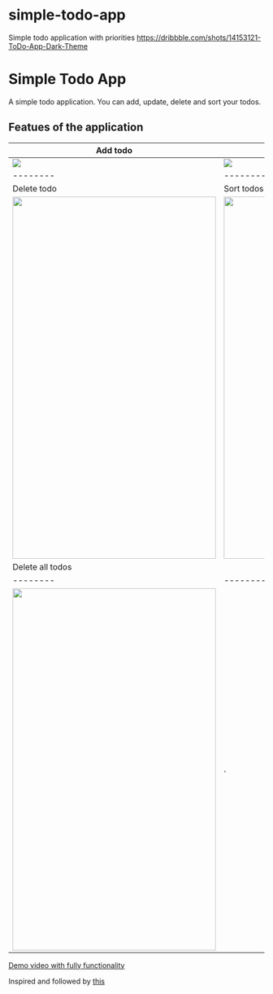 # simple-todo-app
Simple todo application with priorities
https://dribbble.com/shots/14153121-ToDo-App-Dark-Theme
# Simple Todo App
A simple todo application. You can add, update, delete and sort your todos.  

## Featues of the application
Add todo | Update todo
-------- | -----------
<img src="https://user-images.githubusercontent.com/56734609/113989284-b9bb9b00-9869-11eb-885f-ba64b726e4aa.gif" /> | <img src="https://user-images.githubusercontent.com/56734609/113989332-c3dd9980-9869-11eb-8875-d6dcd79e8543.gif" />
-------- | -----------
Delete todo | Sort todos
<img src="https://user-images.githubusercontent.com/56734609/113989372-cf30c500-9869-11eb-8b20-3c702f735039.gif" width="400" height="711"/> | <img src="https://user-images.githubusercontent.com/56734609/113989410-d9eb5a00-9869-11eb-9e21-c1416471023b.gif" width="400" height="711"/>
Delete all todos | 
-------- | -----------
<img src="https://user-images.githubusercontent.com/56734609/113989437-e079d180-9869-11eb-8b88-487b1e4a09aa.gif" width="400" height="711"/> | .

[Demo video with fully functionality](https://youtu.be/nVhWq9Veafw "On Youtube")

Inspired and followed by [this](https://www.youtube.com/watch?v=b21fiIyOW4A)
